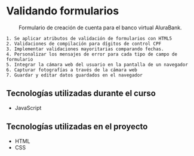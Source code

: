  # Validando formularios

 <p align="center">Formulario de creación de cuenta para el banco virtual AluraBank.</p>

    1. Se aplicar atributos de validación de formularios con HTML5
    2. Validaciones de compilación para dígitos de control CPF
    3. Implementar validaciones mayoritarias comparando fechas.
    4. Personalizar los mensajes de error para cada tipo de campo de formulario
    5. Integrar la cámara web del usuario en la pantalla de un navegador
    6. Capturar fotografías a través de la cámara web
    7. Guardar y editar datos guardados en el navegador

## Tecnologías utilizadas durante el curso
* JavaScript

## Tecnologías utilizadas en el proyecto
* HTML
* CSS

